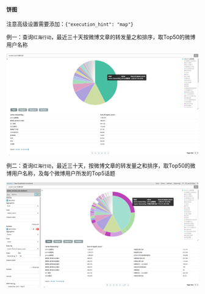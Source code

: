 #### 饼图

注意高级设置需要添加：`{"execution_hint": "map"}`

例一：查询`红海行动`，最近三十天按微博文章的转发量之和排序，取Top50的微博用户名称

![](/assets/import09.png)

例二：查询`红海行动`，最近三十天，按微博文章的转发量之和排序，取Top50的微博用户名称，及每个微博用户所发的Top5话题

![](/assets/import10.png)

